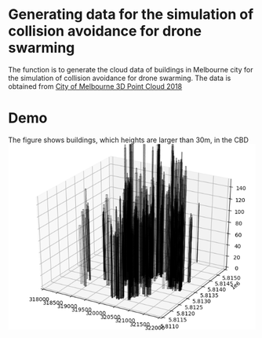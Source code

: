 # Generating data for the simulation of collision avoidance for drone swarming

The function is to generate the cloud data of buildings in Melbourne city for the simulation of collision avoidance for drone swarming. The data is obtained from [City of Melbourne 3D Point Cloud 2018](https://data.melbourne.vic.gov.au/w/2dqj-9ydd/spy9-nmud?cur=aJO4mOWfsmC&from=8-Os-M5kUTd)

# Demo

The figure shows buildings,  which heights are larger than 30m, in the CBD
![](/Figure/demo.png)
